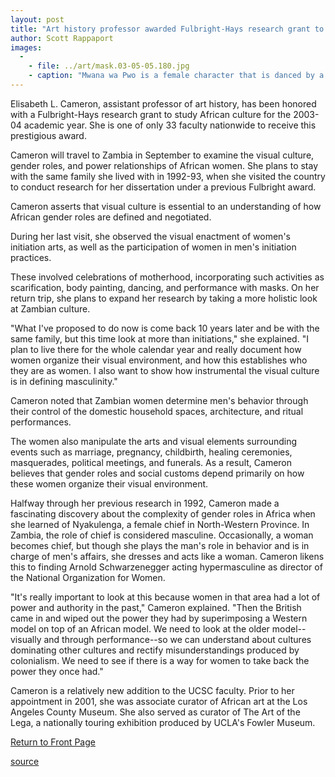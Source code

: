 ```yaml
---
layout: post
title: "Art history professor awarded Fulbright-Hays research grant to study in Africa"
author: Scott Rappaport
images:
  -
    - file: ../art/mask.03-05-05.180.jpg
    - caption: "Mwana wa Pwo is a female character that is danced by a man. Through rituals like this, men in Zambia present their ideal of femininity to the women, who then comment liberally on the performance. Photo: Elisabeth L. Cameron"
---
```


Elisabeth L. Cameron, assistant professor of art history, has been honored with a Fulbright-Hays research grant to study African culture for the 2003-04 academic year. She is one of only 33 faculty nationwide to receive this prestigious award.

Cameron will travel to Zambia in September to examine the visual culture, gender roles, and power relationships of African women. She plans to stay with the same family she lived with in 1992-93, when she visited the country to conduct research for her dissertation under a previous Fulbright award.   

Cameron asserts that visual culture is essential to an understanding of how African gender roles are defined and negotiated.

During her last visit, she observed the visual enactment of women's initiation arts, as well as the participation of women in men's initiation practices.

These involved celebrations of motherhood, incorporating such activities as scarification, body painting, dancing, and performance with masks. On her return trip, she plans to expand her research by taking a more holistic look at Zambian culture.   

"What I've proposed to do now is come back 10 years later and be with the same family, but this time look at more than initiations," she explained. "I plan to live there for the whole calendar year and really document how women organize their visual environment, and how this establishes who they are as women. I also want to show how instrumental the visual culture is in defining masculinity."  

Cameron noted that Zambian women determine men's behavior through their control of the domestic household spaces, architecture, and ritual performances.

The women also manipulate the arts and visual elements surrounding events such as marriage, pregnancy, childbirth, healing ceremonies, masquerades, political meetings, and funerals. As a result, Cameron believes that gender roles and social customs depend primarily on how these women organize their visual environment.   

Halfway through her previous research in 1992, Cameron made a fascinating discovery about the complexity of gender roles in Africa when she learned of Nyakulenga, a female chief in North-Western Province. In Zambia, the role of chief is considered masculine. Occasionally, a woman becomes chief, but though she plays the man's role in behavior and is in charge of men's affairs, she dresses and acts like a woman. Cameron likens this to finding Arnold Schwarzenegger acting hypermasculine as director of the National Organization for Women.   

"It's really important to look at this because women in that area had a lot of power and authority in the past," Cameron explained. "Then the British came in and wiped out the power they had by superimposing a Western model on top of an African model. We need to look at the older model--visually and through performance--so we can understand about cultures dominating other cultures and rectify misunderstandings produced by colonialism. We need to see if there is a way for women to take back the power they once had."   

Cameron is a relatively new addition to the UCSC faculty. Prior to her appointment in 2001, she was associate curator of African art at the Los Angeles County Museum. She also served as curator of The Art of the Lega, a nationally touring exhibition produced by UCLA's Fowler Museum.   
  


[Return to Front Page][1]

[1]: http://currents.ucsc.edu/

[source](http://www1.ucsc.edu/currents/02-03/05-05/fulbright.html "Permalink to fulbright")
